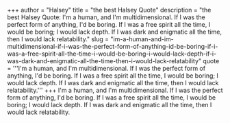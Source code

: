 +++
author = "Halsey"
title = "the best Halsey Quote"
description = "the best Halsey Quote: I'm a human, and I'm multidimensional. If I was the perfect form of anything, I'd be boring. If I was a free spirit all the time, I would be boring; I would lack depth. If I was dark and enigmatic all the time, then I would lack relatability."
slug = "im-a-human-and-im-multidimensional-if-i-was-the-perfect-form-of-anything-id-be-boring-if-i-was-a-free-spirit-all-the-time-i-would-be-boring-i-would-lack-depth-if-i-was-dark-and-enigmatic-all-the-time-then-i-would-lack-relatability"
quote = '''I'm a human, and I'm multidimensional. If I was the perfect form of anything, I'd be boring. If I was a free spirit all the time, I would be boring; I would lack depth. If I was dark and enigmatic all the time, then I would lack relatability.'''
+++
I'm a human, and I'm multidimensional. If I was the perfect form of anything, I'd be boring. If I was a free spirit all the time, I would be boring; I would lack depth. If I was dark and enigmatic all the time, then I would lack relatability.
